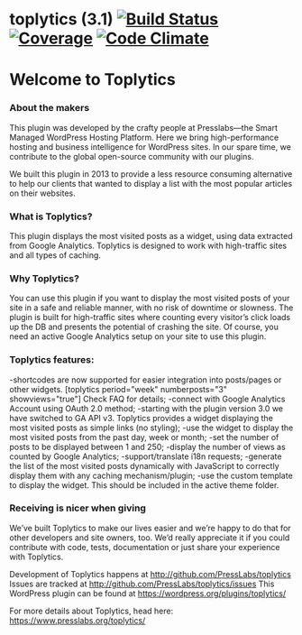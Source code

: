 toplytics (3.1) [![Build Status](https://travis-ci.org/PressLabs/toplytics.svg)](https://travis-ci.org/PressLabs/toplytics) [![Coverage](https://codeclimate.com/github/PressLabs/toplytics/coverage.png)](https://codeclimate.com/github/PressLabs/toplytics) [![Code Climate](https://codeclimate.com/github/PressLabs/toplytics.png)](https://codeclimate.com/github/PressLabs/toplytics)
=========
# Welcome to Toplytics

### About the makers
This plugin was developed by the crafty people at Presslabs—the Smart Managed WordPress Hosting Platform. Here we bring high-performance hosting and business intelligence for WordPress sites. In our spare time, we contribute to the global open-source community with our plugins.

We built this plugin in 2013 to provide a less resource consuming alternative to help our clients that wanted to display a list with the most popular articles on their websites.

### What is Toplytics?
This plugin displays the most visited posts as a widget, using data extracted from Google Analytics. Toplytics is designed to work with high-traffic sites and all types of caching. 

### Why Toplytics?
You can use this plugin if you want to display the most visited posts of your site in a safe and reliable manner, with no risk of downtime or slowness. The plugin is built for high-traffic sites where counting every visitor’s click loads up the DB and presents the potential of crashing the site. Of course, you need an active Google Analytics setup on your site to use this plugin.

### Toplytics features:
-shortcodes are now supported for easier integration into posts/pages or other widgets. [toplytics period="week" numberposts="3" showviews="true"] Check FAQ for details;
-connect with Google Analytics Account using OAuth 2.0 method;
-starting with the plugin version 3.0 we have switched to GA API v3. Toplytics
provides a widget displaying the most visited posts as simple links (no styling);
-use the widget to display the most visited posts from the past day, week or month;
-set the number of posts to be displayed between 1 and 250;
-display the number of views as counted by Google Analytics;
-support/translate i18n requests;
-generate the list of the most visited posts dynamically with JavaScript to correctly display them with any caching mechanism/plugin;
-use the custom template to display the widget. This should be included in the active theme folder.

### Receiving is nicer when giving
We’ve built Toplytics to make our lives easier and we’re happy to do that for other developers and site owners, too. We’d really appreciate it if you could contribute with code, tests, documentation or just share your experience with Toplytics.

Development of Toplytics happens at http://github.com/PressLabs/toplytics 
Issues are tracked at http://github.com/PressLabs/toplytics/issues 
This WordPress plugin can be found at https://wordpress.org/plugins/toplytics/  

For more details about Toplytics, head here: https://www.presslabs.org/toplytics/